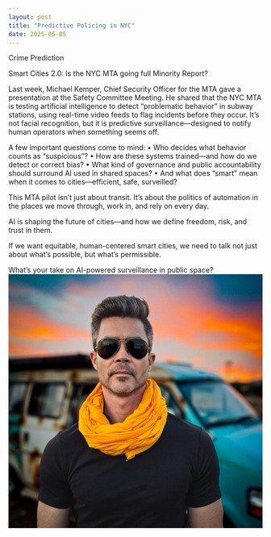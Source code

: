 ```yaml
---
layout: post
title: "Predictive Policing in NYC"
date: 2025-05-05
---
```

Crime Prediction

Smart Cities 2.0: Is the NYC MTA going full Minority Report?

Last week, Michael Kemper, Chief Security Officer for the MTA gave a presentation at the Safety Committee Meeting. He shared that the NYC MTA is testing artificial intelligence to detect “problematic behavior” in subway stations, using real-time video feeds to flag incidents before they occur. It’s not facial recognition, but it is predictive surveillance—designed to notify human operators when something seems off.

A few important questions come to mind:
	•	Who decides what behavior counts as “suspicious”?
	•	How are these systems trained—and how do we detect or correct bias?
	•	What kind of governance and public accountability should surround AI used in shared spaces?
	•	And what does “smart” mean when it comes to cities—efficient, safe, surveilled?


This MTA pilot isn’t just about transit. It’s about the politics of automation in the places we move through, work in, and rely on every day.

AI is shaping the future of cities—and how we define freedom, risk, and trust in them.

If we want equitable, human-centered smart cities, we need to talk not just about what’s possible, but what’s permissible.

What’s your take on AI-powered surveillance in public space?
![alt text](../assets/images/img-2.jpeg)